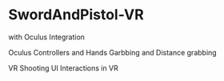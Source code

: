 # SwordAndPistol-VR
with Oculus Integration

Oculus Controllers and Hands
Garbbing and Distance grabbing

VR Shooting
UI Interactions in VR

